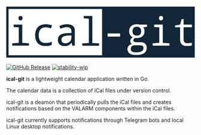<p align="center"><img alt="go-srs" src="logo.png"/></p>

[![GitHub Release](https://img.shields.io/badge/built_with-Go-00ADD8.svg?style=flat)]() 
[![stability-wip](https://img.shields.io/badge/stability-WIP-f4d03f.svg?style=flat)]()

**ical-git** is a lightweight calendar application written in Go. 

The calendar data is a collection of iCal files under version control. 

ical-git is a deamon that periodically pulls the iCal files and creates notifications based on the VALARM components within the iCal files. 

ical-git currently supports notifications through Telegram bots and local Linux desktop notifications.
